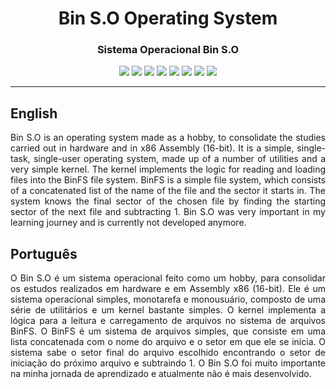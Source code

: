 <div align="center">

<h1>Bin S.O Operating System</h1>
<h3>Sistema Operacional Bin S.O</h3>

![](https://img.shields.io/github/license/felipenlunkes/Bin-S.O.svg)
![](https://img.shields.io/github/stars/felipenlunkes/Bin-S.O.svg)
![](https://img.shields.io/github/issues/felipenlunkes/Bin-S.O.svg)
![](https://img.shields.io/github/issues-closed/felipenlunkes/Bin-S.O.svg)
![](https://img.shields.io/github/issues-pr/felipenlunkes/Bin-S.O.svg)
![](https://img.shields.io/github/issues-pr-closed/felipenlunkes/Bin-S.O.svg)
![](https://img.shields.io/github/downloads/felipenlunkes/Bin-S.O/total.svg)
![](https://img.shields.io/github/release/felipenlunkes/Bin-S.O.svg)

</div>

<hr>

## English

<div align="justify">

Bin S.O is an operating system made as a hobby, to consolidate the studies carried out in hardware and in x86 Assembly (16-bit). It is a simple, single-task, single-user operating system, made up of a number of utilities and a very simple kernel. The kernel implements the logic for reading and loading files into the BinFS file system. BinFS is a simple file system, which consists of a concatenated list of the name of the file and the sector it starts in. The system knows the final sector of the chosen file by finding the starting sector of the next file and subtracting 1. Bin S.O was very important in my learning journey and is currently not developed anymore.

</div>

## Português

<div align="justify">

O Bin S.O é um sistema operacional feito como um hobby, para consolidar os estudos realizados em hardware e em Assembly x86 (16-bit). Ele é um sistema operacional simples, monotarefa e monousuário, composto de uma série de utilitários e um kernel bastante simples. O kernel implementa a lógica para a leitura e carregamento de arquivos no sistema de arquivos BinFS. O BinFS é um sistema de arquivos simples, que consiste em uma lista concatenada com o nome do arquivo e o setor em que ele se inicia. O sistema sabe o setor final do arquivo escolhido encontrando o setor de iniciação do próximo arquivo e subtraindo 1. O Bin S.O foi muito importante na minha jornada de aprendizado e atualmente não é mais desenvolvido.

</div>
